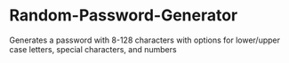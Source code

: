 # Random-Password-Generator
Generates a password with 8-128 characters with options for lower/upper case letters, special characters, and numbers
